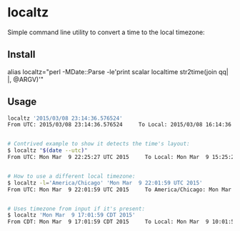 # localtz

Simple command line utility to convert a time to the local timezone:

## Install

alias localtz="perl -MDate::Parse -le'print scalar localtime str2time(join qq| |, @ARGV)'"

## Usage


```bash
localtz '2015/03/08 23:14:36.576524'
From UTC: 2015/03/08 23:14:36.576524     To Local: 2015/03/08 16:14:36


# Contrived example to show it detects the time's layout:
$ localtz "$(date --utc)"
From UTC: Mon Mar  9 22:25:27 UTC 2015     To Local: Mon Mar  9 15:25:27 PDT 2015


# How to use a different local timezone:
$ localtz -l='America/Chicago' 'Mon Mar  9 22:01:59 UTC 2015'
From UTC: Mon Mar  9 22:01:59 UTC 2015     To America/Chicago: Mon Mar  9 17:01:59 CDT 2015


# Uses timezone from input if it's present:
$ localtz 'Mon Mar  9 17:01:59 CDT 2015'
From CDT: Mon Mar  9 17:01:59 CDT 2015     To Local: Mon Mar  9 10:01:59 PDT 2015
```
